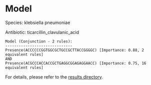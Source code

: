
# Model

Species: klebsiella pneumoniae

Antibiotic: ticarcillin_clavulanic_acid

```
Model (Conjunction - 2 rules):
------------------------------
Presence(ACCCCCCGGTGGCGCTGCCGCTTACCGGGGC) [Importance: 0.88, 2 equivalent rules]
AND
Presence(ACGCCCACCACCGCTGAGGCGGAGAGGAACC) [Importance: 0.75, 16 equivalent rules]

```

For details, please refer to the [results directory](../../../../../results/scm_b/klebsiella+pneumoniae/ticarcillin_clavulanic_acid/repeat_6/).

